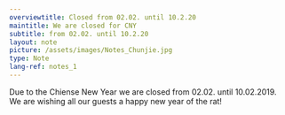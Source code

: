 ```yaml
---
overviewtitle: Closed from 02.02. until 10.2.20
maintitle: We are closed for CNY
subtitle: from 02.02. until 10.2.20
layout: note
picture: /assets/images/Notes_Chunjie.jpg
type: Note
lang-ref: notes_1
---
```

Due to the Chiense New Year we are closed from 02.02. until 10.02.2019. We are wishing all our guests a happy new year of the rat!
